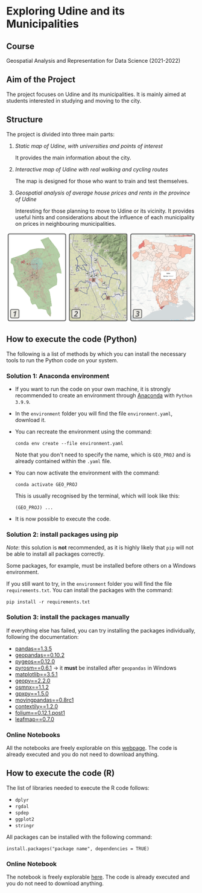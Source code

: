 # **Exploring Udine and its Municipalities**

## **Course**

Geospatial Analysis and Representation for Data Science (2021-2022)

## **Aim of the Project**

The project focuses on Udine and its municipalities. It is mainly aimed at students interested in studying and moving to the city.

## **Structure**

The project is divided into three main parts:

1. *Static map of Udine, with universities and points of interest*

    It provides the main information about the city.

2. *Interactive map of Udine with real walking and cycling routes*

    The map is designed for those who want to train and test themselves.

3. *Geospatial analysis of average house prices and rents in the province of Udine*

    Interesting for those planning to move to Udine or its vicinity. It provides useful hints and considerations about the influence of each municipality on prices in neighbouring municipalities.

![Preview](images/preview_of_sections.png)

## **How to execute the code (Python)**

The following is a list of methods by which you can install the necessary tools to run the Python code on your system.

### **Solution 1: Anaconda environment**

- If you want to run the code on your own machine, it is strongly recommended to create an environment through [Anaconda](https://www.anaconda.com/) with `Python 3.9.9`.

- In the `environment` folder you will find the file `environment.yaml`, download it.

- You can recreate the environment using the command:

    ```
    conda env create --file environment.yaml
    ```

    Note that you don't need to specify the name, which is `GEO_PROJ` and is already contained within the `.yaml` file.

- You can now activate the environment with the command:

    ```
    conda activate GEO_PROJ
    ```

    This is usually recognised by the terminal, which will look like this:

    ```
    (GEO_PROJ) ...
    ```

- It is now possible to execute the code.

### **Solution 2: install packages using pip**

*Note*: this solution is **not** recommended, as it is highly likely that `pip` will not be able to install all packages correctly.

Some packages, for example, must be installed before others on a Windows environment.

If you still want to try, in the `environment` folder you will find the file `requirements.txt`. You can install the packages with the command:

```
pip install -r requirements.txt
```

### **Solution 3: install the packages manually**

If everything else has failed, you can try installing the packages individually, following the documentation:

- [pandas==1.3.5](https://pandas.pydata.org/getting_started.html)
- [geopandas==0.10.2](https://geopandas.org/en/stable/getting_started/install.html)
- [pygeos==0.12.0](https://pygeos.readthedocs.io/en/stable/installation.html)
- [pyrosm==0.6.1](https://pyrosm.readthedocs.io/en/latest/installation.html) $\rightarrow$ it **must** be installed after `geopandas` in Windows
- [matplotlib==3.5.1](https://matplotlib.org/stable/users/installing/index.html)
- [geopy==2.2.0](https://geopy.readthedocs.io/en/stable/#installation)
- [osmnx==1.1.2](https://osmnx.readthedocs.io/en/stable/)
- [gpxpy==1.5.0](https://pypi.org/project/gpxpy/)
- [movingpandas==0.8rc1](https://anaconda.org/conda-forge/movingpandas)
- [contextily==1.2.0](https://contextily.readthedocs.io/en/latest/)
- [folium==0.12.1.post1](https://python-visualization.github.io/folium/installing.html)
- [leafmap==0.7.0](https://leafmap.org/installation/)

### **Online Notebooks**

All the notebooks are freely explorable on this [webpage](https://danielepassabi.github.io/uni/geo/geo_project.html). The code is already executed and you do not need to download anything.

## **How to execute the code (R)**

The list of libraries needed to execute the R code follows:

- `dplyr`
- `rgdal`
- `spdep`
- `ggplot2`
- `stringr`

All packages can be installed with the following command:

```
install.packages("package name", dependencies = TRUE)
```

### **Online Notebook**

The notebook is freely explorable [here](https://danielepassabi.github.io/uni/geo/nb/3_Analysis_of_House_Sale_and_Rent_Cost_in_Province_of_Udine_R.html). The code is already executed and you do not need to download anything.

